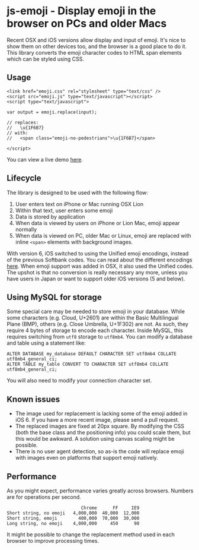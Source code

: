 # js-emoji - Display emoji in the browser on PCs and older Macs

Recent OSX and iOS versions allow display and input of emoji. It's nice to show them on 
other devices too, and the browser is a good place to do it. This library converts the 
emoji character codes to HTML span elements which can be styled using CSS.


## Usage

    <link href="emoji.css" rel="stylesheet" type="text/css" />
    <script src="emoji.js" type="text/javascript"></script>
    <script type="text/javascript">

    var output = emoji.replace(input);

    // replaces:
    //   \u{1F6B7}
    // with:
    //   <span class="emoji-no-pedestrians">\u{1F6B7}</span>

    </script>

You can view a live demo <a href="http://unicodey.com/js-emoji/demo.htm">here</a>.


## Lifecycle

The library is designed to be used with the following flow:

1.  User enters text on iPhone or Mac running OSX Lion
2.  Within that text, user enters some emoji
3.  Data is stored by application
4.  When data is viewed by users on iPhone or Lion Mac, emoji appear normally
5.  When data is viewed on PC, older Mac or Linux, emoji are replaced with 
    inline `<span>` elements with background images.

With version 6, iOS switched to using the Unified emoji encodings, instead of the previous
Softbank codes.
You can read about the different encodings <a href="http://www.iamcal.com/emoji-in-web-apps/">here</a>.
When emoji support was added in OSX, it also used the Unified codes.
The upshot is that no conversion is really necessary any more, unless you have users in 
Japan or want to support older iOS versions (5 and below).


## Using MySQL for storage

Some special care may be needed to store emoji in your database. While some characters (e.g. Cloud, U+2601) are
within the Basic Multilingual Plane (BMP), others (e.g. Close Umbrella, U+1F302) are not. As such, 
they require 4 bytes of storage to encode each character. Inside MySQL, this requires switching from `utf8` 
storage to `utf8mb4`.
You can modify a database and table using a statement like:

    ALTER DATABASE my_database DEFAULT CHARACTER SET utf8mb4 COLLATE utf8mb4_general_ci;
    ALTER TABLE my_table CONVERT TO CHARACTER SET utf8mb4 COLLATE utf8mb4_general_ci;

You will also need to modify your connection character set.


## Known issues

*  The image used for replacement is lacking some of the emoji added in iOS 6. If you
   have a more recent image, please send a pull request.
*  The replaced images are fixed at 20px square. By modifying the CSS (both the base
   class and the positioning info) you could scale them, but this would be awkward.
   A solution using canvas scaling might be possible.
*  There is no user agent detection, so as-is the code will replace emoji with images
   even on platforms that support emoji natively.


## Performance

As you might expect, performance varies greatly across browsers. Numbers are for operations
per second.

                                Chrome      FF     IE9
    Short string, no emoji   4,000,000  40,000  12,000
    Short string, emoji        400,000  70,000  30,000
    Long string, no emoji    4,000,000     450      90

It might be possible to change the replacement method used in each browser to improve processing
times.
